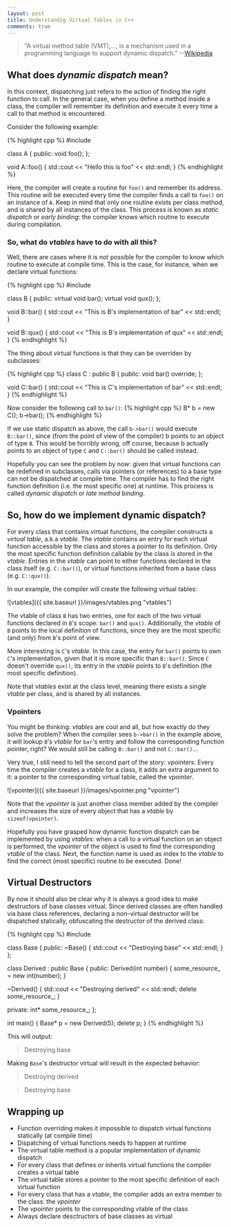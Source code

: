 ```yaml
---
layout: post
title: Understandig Virtual Tables in C++
comments: true
---
```


> "A virtual method table (VMT),..., is a mechanism used in a programming language to support dynamic dispatch." --[Wikipedia](https://en.wikipedia.org/wiki/Virtual_method_table)

## What does _dynamic dispatch_ mean?

In this context, dispatching just refers to the action of finding the right function to call. In the general case, when you define a method inside a class, the compiler will remember its definition and execute it every time a call to that method is encountered.

Consider the following example:

{% highlight cpp %}
#include <iostream>

class A
{
public:
  void foo();
};

void A::foo()
{
  std::cout << "Hello this is foo" << std::endl;
}
{% endhighlight %}

Here, the compiler will create a routine for `foo()` and remember its address. This routine will be executed every time the compiler finds a call to `foo()` on an instance of `A`. Keep in mind that only one routine exists per class method, and is shared by all instances of the class. This process is known as _static dispatch_ or _early binding_: the compiler knows which routine to execute during compilation.

### So, what do _vtables_ have to do with all this?

Well, there are cases where it is not possible for the compiler to know which routine to execute at compile time. This is the case, for instance,  when we declare virtual functions:

{% highlight cpp %}
#include <iostream>

class B
{
public:
  virtual void bar();
  virtual void qux();
};

void B::bar()
{
  std::cout << "This is B's implementation of bar" << std::endl;
}

void B::qux()
{
  std::cout << "This is B's implementation of qux" << std::endl;
}
{% endhighlight %}

The thing about virtual functions is that they can be overriden by subclasses:

{% highlight cpp %}
class C : public B
{
public:
  void bar() override;
};

void C::bar()
{
  std::cout << "This is C's implementation of bar" << std::endl;
}
{% endhighlight %}

Now consider the following call to `bar()`:
{% highlight cpp %}
B* b = new C();
b->bar();
{% endhighlight %}

If we use static dispatch as above, the call `b->bar()` would execute `B::bar()`, since (from the point of view of the compiler) b points to an object of type `B`. This would be horribly wrong, off course, because b actually points to an object of type `C` and `C::bar()` should be called instead.

Hopefully you can see the problem by now: given that virtual functions can be redefined in subclasses, calls via pointers (or references) to a base type can not be dispatched at compile time. The compiler has to find the right function definition (i.e. the most specific one) at runtime. This process is called _dynamic dispatch_ or _late method binding_.

## So, how do we implement dynamic dispatch?

For every class that contains virtual functions, the compiler constructs a _virtual table_, a.k.a _vtable_.
The _vtable_ contains an entry for each virtual function accessible by the class and stores a pointer to its definition. Only the most specific function definition callable by the class is stored in the _vtable_. Entries in the _vtable_ can point to either functions declared in the class itself (e.g. `C::bar()`), or virtual functions inherited from a base class (e.g. `C::qux()`).

In our example, the compiler will create the following virtual tables:

![vtables]({{ site.baseurl }}/images/vtables.png "vtables")

The vtable of class `B` has two entries, one for each of the two virtual functions declared in `B`'s scope: `bar()` and `qux()`. Additionally, the _vtable_ of `B` points to the local definition of functions, since they are the most specific (and only) from `B`'s point of view.

More interesting is `C`'s _vtable_. In this case, the entry for `bar()` points to own `C`'s implementation, given that it is more specific than `B::bar()`. Since `C` doesn't override `qux()`, its entry in the _vtable_ points to `B`'s definition (the most specific definition).

Note that _vtables_ exist at the class level, meaning there exists a single _vtable_ per class, and is shared by all instances.

### Vpointers

You might be thinking: _vtables_ are cool and all, but how exactly do they solve the problem?
When the compiler sees `b->bar()` in the example above, it will lookup `B`'s _vtable_ for `bar`'s entry and follow the corresponding function pointer, right? We would still be calling `B::bar()` and not `C::bar()`...

Very true, I still need to tell the second part of the story: _vpointers_. Every time the compiler creates a _vtable_ for a class, it adds an extra argument to it: a pointer to the corresponding virtual table, called the _vpointer_.

![vpointer]({{ site.baseurl }}/images/vpointer.png "vpointer")

Note that the _vpointer_ is just another class member added by the compiler and increases the size of every object that has a _vtable_ by `sizeof(vpointer)`.

Hopefully you have grasped how dynamic function dispatch can be implemented by using _vtables_: when a call to a virtual function on an object is performed, the _vpointer_ of the object is used to find the corresponding _vtable_ of the class. Next, the function name is used as index to the _vtable_ to find the correct (most specific) routine to be executed. Done!

## Virtual Destructors

By now it should also be clear why it is always a good idea to make destructors of base classes virtual. Since derived classes are often handled via base class references, declaring a non-virtual destructor will be dispatched statically, obfuscating the destructor of the derived class:

{% highlight cpp %}
#include <iostream>

class Base
{
public:
  ~Base()
  {
    std::cout << "Destroying base" << std::endl;
  }
};

class Derived : public Base
{
public:
  Derived(int number)
  {
    some_resource_ = new int(number);
  }

  ~Derived()
  {
    std::cout << "Destroying derived" << std::endl;
    delete some_resource_;
  }

private:
  int* some_resource_;
};

int main()
{
  Base* p = new Derived(5);
  delete p;
}
{% endhighlight %}

This will output:
> Destroying base

Making `Base`'s destructor virtual will result in the expected behavior:

> Destroying derived

> Destroying base

## Wrapping up

* Function overriding makes it impossible to dispatch virtual functions statically (at compile time)
* Dispatching of virtual functions needs to happen at runtime
* The virtual table method is a popular implementation of dynamic dispatch
* For every class that defines or inherits virtual functions the compiler creates a virtual table
* The virtual table stores a pointer to the most specific definition of each virtual function
* For every class that has a _vtable_, the compiler adds an extra member to the class: the _vpointer_
* The _vpointer_ points to the corresponding vtable of the class
* Always declare desctructors of base classes as virtual
